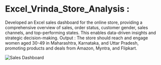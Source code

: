 # Excel_Vrinda_Store_Analysis : 
Developed an Excel sales dashboard for the online store, providing a comprehensive overview of sales, order status, customer gender, sales channels, and top-performing states. This enables data-driven insights and strategic decision-making.
Output : The store should reach and engage women aged 30-49 in Maharashtra, Karnataka, and Uttar Pradesh, promoting products and deals from Amazon, Myntra, and Flipkart.

![Sales Dashboard](https://github.com/AnitaChavhan/Annual-_Sales-_Report-_Dashboard/assets/147397812/660699b3-68fe-4328-a4b1-b6ba0a28f02c)
